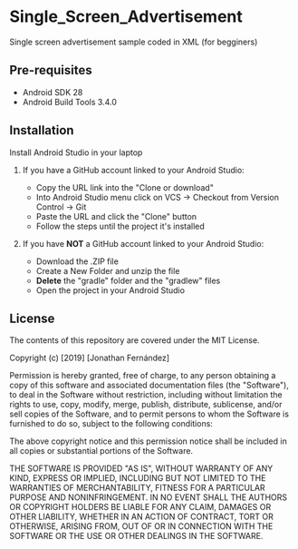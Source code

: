 # Single_Screen_Advertisement
Single screen advertisement sample coded in XML (for begginers)

## Pre-requisites
- Android SDK 28
- Android Build Tools 3.4.0

## Installation
Install Android Studio in your laptop
1. If you have a GitHub account linked to your Android Studio:
   - Copy the URL link into the "Clone or download"
   - Into Android Studio menu click on VCS -> Checkout from Version Control -> Git
   - Paste the URL and click the "Clone" button
   - Follow the steps until the project it's installed

2. If you have **NOT** a GitHub account linked to your Android Studio:
   - Download the .ZIP file
   - Create a New Folder and unzip the file
   - **Delete** the "gradle" folder and the "gradlew" files
   - Open the project in your Android Studio
   
## License
The contents of this repository are covered under the MIT License.

Copyright (c) [2019] [Jonathan Fernández]

Permission is hereby granted, free of charge, to any person obtaining a copy
of this software and associated documentation files (the "Software"), to deal
in the Software without restriction, including without limitation the rights
to use, copy, modify, merge, publish, distribute, sublicense, and/or sell
copies of the Software, and to permit persons to whom the Software is
furnished to do so, subject to the following conditions:

The above copyright notice and this permission notice shall be included in all
copies or substantial portions of the Software.

THE SOFTWARE IS PROVIDED "AS IS", WITHOUT WARRANTY OF ANY KIND, EXPRESS OR
IMPLIED, INCLUDING BUT NOT LIMITED TO THE WARRANTIES OF MERCHANTABILITY,
FITNESS FOR A PARTICULAR PURPOSE AND NONINFRINGEMENT. IN NO EVENT SHALL THE
AUTHORS OR COPYRIGHT HOLDERS BE LIABLE FOR ANY CLAIM, DAMAGES OR OTHER
LIABILITY, WHETHER IN AN ACTION OF CONTRACT, TORT OR OTHERWISE, ARISING FROM,
OUT OF OR IN CONNECTION WITH THE SOFTWARE OR THE USE OR OTHER DEALINGS IN THE
SOFTWARE.
